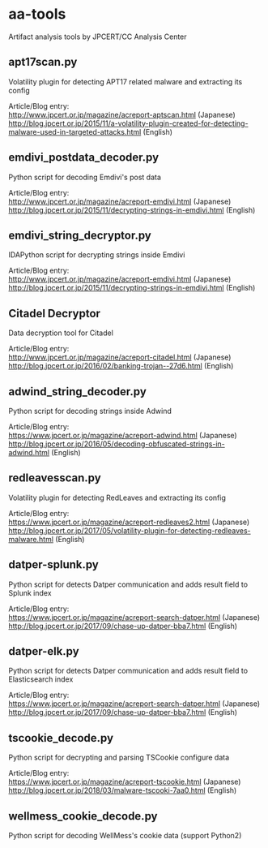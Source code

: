 # aa-tools
Artifact analysis tools by JPCERT/CC Analysis Center

## apt17scan.py
  Volatility plugin for detecting APT17 related malware and extracting its config

  Article/Blog entry:   
  http://www.jpcert.or.jp/magazine/acreport-aptscan.html (Japanese)   
  http://blog.jpcert.or.jp/2015/11/a-volatility-plugin-created-for-detecting-malware-used-in-targeted-attacks.html (English)


## emdivi_postdata_decoder.py
  Python script for decoding Emdivi's post data

  Article/Blog entry:   
  http://www.jpcert.or.jp/magazine/acreport-emdivi.html (Japanese)   
  http://blog.jpcert.or.jp/2015/11/decrypting-strings-in-emdivi.html (English)

## emdivi_string_decryptor.py
  IDAPython script for decrypting strings inside Emdivi

  Article/Blog entry:   
  http://www.jpcert.or.jp/magazine/acreport-emdivi.html (Japanese)   
  http://blog.jpcert.or.jp/2015/11/decrypting-strings-in-emdivi.html (English)

## Citadel Decryptor
  Data decryption tool for Citadel

  Article/Blog entry:   
  http://www.jpcert.or.jp/magazine/acreport-citadel.html (Japanese)   
  http://blog.jpcert.or.jp/2016/02/banking-trojan--27d6.html (English)

## adwind_string_decoder.py
  Python script for decoding strings inside Adwind

  Article/Blog entry:   
  https://www.jpcert.or.jp/magazine/acreport-adwind.html (Japanese)   
  http://blog.jpcert.or.jp/2016/05/decoding-obfuscated-strings-in-adwind.html (English)

## redleavesscan.py
  Volatility plugin for detecting RedLeaves and extracting its config

  Article/Blog entry:   
  https://www.jpcert.or.jp/magazine/acreport-redleaves2.html (Japanese)   
  http://blog.jpcert.or.jp/2017/05/volatility-plugin-for-detecting-redleaves-malware.html (English)

## datper-splunk.py
  Python script for detects Datper communication and adds result field to Splunk index

  Article/Blog entry:   
  https://www.jpcert.or.jp/magazine/acreport-search-datper.html (Japanese)   
  http://blog.jpcert.or.jp/2017/09/chase-up-datper-bba7.html (English)   

## datper-elk.py
  Python script for detects Datper communication and adds result field to Elasticsearch index

  Article/Blog entry:   
  https://www.jpcert.or.jp/magazine/acreport-search-datper.html (Japanese)   
  http://blog.jpcert.or.jp/2017/09/chase-up-datper-bba7.html (English)   

## tscookie_decode.py
  Python script for decrypting and parsing TSCookie configure data

  Article/Blog entry:   
  https://www.jpcert.or.jp/magazine/acreport-tscookie.html (Japanese)   
  http://blog.jpcert.or.jp/2018/03/malware-tscooki-7aa0.html (English)   

## wellmess_cookie_decode.py
  Python script for decoding WellMess's cookie data (support Python2)  
